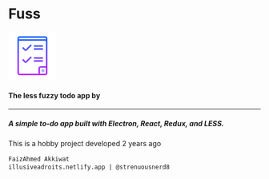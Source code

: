 # Fuss
![alt text](https://github.com/strenuousnerd8/Fuss/blob/master/images/icon.png "Fuss")
#### The less fuzzy todo app by
---
##### A simple to-do app built with Electron, React, Redux, and LESS.

This is a hobby project developed 2 years ago
```
FaizAhmed Akkiwat
illusiveadroits.netlify.app | @strenuousnerd8
```
